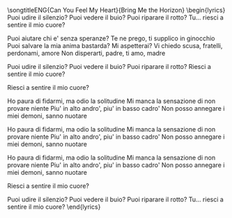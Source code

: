 \songtitleENG{Can You Feel My Heart}{Bring Me the Horizon}
\begin{lyrics}
Puoi udire il silenzio?
Puoi vedere il buio?
Puoi riparare il rotto?
Tu... riesci a sentire il mio cuore?

Puoi aiutare chi e' senza speranze?
Te ne prego, ti supplico in ginocchio
Puoi salvare la mia anima bastarda?
Mi aspetterai?
Vi chiedo scusa, fratelli, perdonami, amore
Non disperarti, padre, ti amo, madre

Puoi udire il silenzio?
Puoi vedere il buio?
Puoi riparare il rotto?
Riesci a sentire il mio cuore?

Riesci a sentire il mio cuore?

Ho paura di fidarmi, ma odio la solitudine
Mi manca la sensazione di non provare niente
Piu' in alto andro', piu' in basso cadro'
Non posso annegare i miei demoni, sanno nuotare

Ho paura di fidarmi, ma odio la solitudine
Mi manca la sensazione di non provare niente
Piu' in alto andro', piu' in basso cadro'
Non posso annegare i miei demoni, sanno nuotare

Ho paura di fidarmi, ma odio la solitudine
Mi manca la sensazione di non provare niente
Piu' in alto andro', piu' in basso cadro'
Non posso annegare i miei demoni, sanno nuotare

Riesci a sentire il mio cuore?

Puoi udire il silenzio?
Puoi vedere il buio?
Puoi riparare il rotto?
Tu... riesci a sentire il mio cuore?
\end{lyrics}
